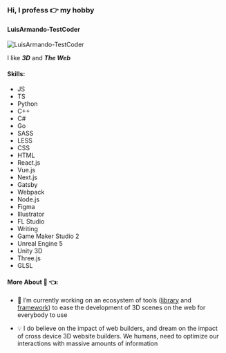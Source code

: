 ### Hi, I profess 👉 my hobby
#### LuisArmando-TestCoder
![LuisArmando-TestCoder](https://luisarmando-testcoder.github.io/keeper/sprites/Screenshot_6.png)

I like ***3D*** and ***The Web***

#### Skills: 
- JS 
- TS 
- Python 
- C++ 
- C# 
- Go 
- SASS 
- LESS 
- CSS 
- HTML 
- React.js 
- Vue.js 
- Next.js 
- Gatsby 
- Webpack 
- Node.js 
- Figma 
- Illustrator 
- FL Studio 
- Writing 
- Game Maker Studio 2 
- Unreal Engine 5 
- Unity 3D 
- Three.js 
- GLSL

#### More About 🧔 👈:
- 🔭 I’m currently working on an ecosystem of tools ([library](https://www.npmjs.com/package/scene-preset) and [framework](https://github.com/LuisArmando-TestCoder/three-nextjs)) to ease the development of 3D scenes on the web for everybody to use

- 💡 I do believe on the impact of web builders, and dream on the impact of cross device 3D website builders. We humans, need to optimize our interactions with massive amounts of information
